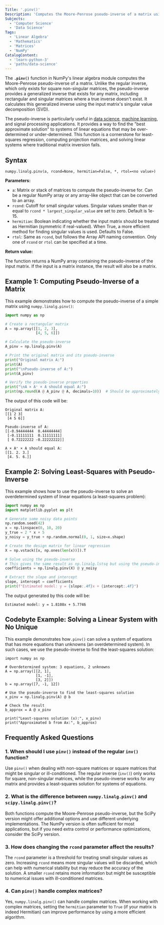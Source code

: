 ```yaml
---
Title: '.pinv()'
Description: 'Computes the Moore-Penrose pseudo-inverse of a matrix using singular value decomposition.'
Subjects:
  - 'Computer Science'
  - 'Data Science'
Tags:
  - 'Linear Algebra'
  - 'Mathematics'
  - 'Matrices'
  - 'NumPy'
CatalogContent:
  - 'learn-python-3'
  - 'paths/data-science'
---
```


The **`.pinv()`** function in NumPy's linear algebra module computes the Moore-Penrose pseudo-inverse of a matrix. Unlike the regular inverse, which only exists for square non-singular matrices, the pseudo-inverse provides a generalized inverse that exists for any matrix, including rectangular and singular matrices where a true inverse doesn't exist. It calculates this generalized inverse using the input matrix's singular value decomposition (SVD).

The pseudo-inverse is particularly useful in [data science](https://www.codecademy.com/enrolled/paths/data-science-foundations), [machine learning](https://www.codecademy.com/resources/docs/general/machine-learning), and signal processing applications. It provides a way to find the "best approximate solution" to systems of linear equations that may be over-determined or under-determined. This function is a cornerstone for least-squares regression, computing projection matrices, and solving linear systems where traditional matrix inversion fails.

## Syntax

```pseudo
numpy.linalg.pinv(a, rcond=None, hermitian=False, *, rtol=<no value>)
```

**Parameters:**

- `a`: Matrix or stack of matrices to compute the pseudo-inverse for. Can be a regular NumPy array or any array-like object that can be converted to an array.
- `rcond`: Cutoff for small singular values. Singular values smaller than or equal to `rcond * largest_singular_value` are set to zero. Default is 1e-15.
- `hermitian`: Boolean indicating whether the input matrix should be treated as Hermitian (symmetric if real-valued). When True, a more efficient method for finding singular values is used. Defaults to False.
- `rtol`: Same as `rcond`, but follows the Array API naming convention. Only one of `rcond` or `rtol` can be specified at a time.

**Return value:**

The function returns a NumPy array containing the pseudo-inverse of the input matrix. If the input is a matrix instance, the result will also be a matrix.

## Example 1: Computing Pseudo-Inverse of a Matrix

This example demonstrates how to compute the pseudo-inverse of a simple matrix using `numpy.linalg.pinv()`:

```py
import numpy as np

# Create a rectangular matrix
A = np.array([[1, 2, 3],
              [4, 5, 6]])

# Calculate the pseudo-inverse
A_pinv = np.linalg.pinv(A)

# Print the original matrix and its pseudo-inverse
print("Original matrix A:")
print(A)
print("\nPseudo-inverse of A:")
print(A_pinv)

# Verify the pseudo-inverse properties
print("\nA × A⁺ × A should equal A:")
print(np.round(A @ A_pinv @ A, decimals=10))  # Should be approximately A
```

The output of this code will be:

```shell
Original matrix A:
[[1 2 3]
 [4 5 6]]

Pseudo-inverse of A:
[[-0.94444444  0.44444444]
 [-0.11111111  0.11111111]
 [ 0.72222222 -0.22222222]]

A × A⁺ × A should equal A:
[[1. 2. 3.]
 [4. 5. 6.]]
```

## Example 2: Solving Least-Squares with Pseudo-Inverse

This example shows how to use the pseudo-inverse to solve an overdetermined system of linear equations (a least-squares problem):

```py
import numpy as np
import matplotlib.pyplot as plt

# Generate some noisy data points
np.random.seed(42)
x = np.linspace(0, 10, 20)
y_true = 2 * x + 5
y_noisy = y_true + np.random.normal(0, 1, size=x.shape)

# Create the design matrix for linear regression
X = np.vstack([x, np.ones(len(x))]).T

# Solve using the pseudo-inverse
# This gives the same result as np.linalg.lstsq but using the pseudo-inverse
coefficients = np.linalg.pinv(X) @ y_noisy

# Extract the slope and intercept
slope, intercept = coefficients
print(f"Estimated model: y = {slope:.4f}x + {intercept:.4f}")
```

The output generated by this code will be:

```shell
Estimated model: y = 1.8108x + 5.7746
```

## Codebyte Example: Solving a Linear System with No Unique

This example demonstrates how`.pinv()` can solve a system of equations that has more equations than unknowns (an overdetermined system). In such cases, we use the pseudo-inverse to find the least-squares solution:

```codebyte/python
import numpy as np

# Overdetermined system: 3 equations, 2 unknowns
A = np.array([[2, 1],
              [1, -1],
              [3, 2]])
b = np.array([7, -1, 12])

# Use the pseudo-inverse to find the least-squares solution
x_pinv = np.linalg.pinv(A) @ b

# Check the result
b_approx = A @ x_pinv

print("Least-squares solution (x):", x_pinv)
print("Approximated b from Ax:", b_approx)
```

## Frequently Asked Questions

### 1. When should I use `pinv()` instead of the regular `inv()` function?

Use `pinv()` when dealing with non-square matrices or square matrices that might be singular or ill-conditioned. The regular inverse (`inv()`) only works for square, non-singular matrices, while the pseudo-inverse works for any matrix and provides a least-squares solution for systems of equations.

### 2. What is the difference between `numpy.linalg.pinv()` and `scipy.linalg.pinv()`?

Both functions compute the Moore-Penrose pseudo-inverse, but the SciPy version might offer additional options and use different underlying implementations. The NumPy version is often sufficient for most applications, but if you need extra control or performance optimizations, consider the SciPy version.

### 3. How does changing the `rcond` parameter affect the results?

The `rcond` parameter is a threshold for treating small singular values as zero. Increasing `rcond` means more singular values will be discarded, which can help with numerical stability but may reduce the accuracy of the solution. A smaller `rcond` retains more information but might be susceptible to numerical issues with ill-conditioned matrices.

### 4. Can `pinv()` handle complex matrices?

Yes, `numpy.linalg.pinv()` can handle complex matrices. When working with complex matrices, setting the `hermitian` parameter to `True` (if your matrix is indeed Hermitian) can improve performance by using a more efficient algorithm.
